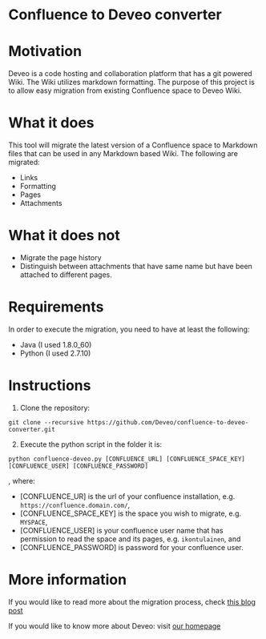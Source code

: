 Confluence to Deveo converter
============================

# Motivation

Deveo is a code hosting and collaboration platform that has a git powered Wiki. The Wiki utilizes markdown formatting. The purpose of this project is to allow easy migration from existing Confluence space to Deveo Wiki.

# What it does

This tool will migrate the latest version of a Confluence space to Markdown files that can be used in any Markdown based Wiki. The following are migrated:
- Links
- Formatting
- Pages
- Attachments

# What it does not

- Migrate the page history
- Distinguish between attachments that have same name but have been attached to different pages. 

# Requirements

In order to execute the migration, you need to have at least the following:
- Java (I used 1.8.0_60)
- Python (I used 2.7.10)

# Instructions

1. Clone the repository:
```
git clone --recursive https://github.com/Deveo/confluence-to-deveo-converter.git
```

2. Execute the python script in the folder it is:
```
python confluence-deveo.py [CONFLUENCE_URL] [CONFLUENCE_SPACE_KEY] [CONFLUENCE_USER] [CONFLUENCE_PASSWORD]
```
, where:
- [CONFLUENCE_UR] is the url of your confluence installation, e.g. `https://confluence.domain.com/`,
- [CONFLUENCE_SPACE_KEY] is the space you wish to migrate, e.g. `MYSPACE`, 
- [CONFLUENCE_USER] is your confluence user name that has permission to read the space and its pages, e.g. `ikontulainen`, and
- [CONFLUENCE_PASSWORD] is password for your confluence user.

# More information

If you would like to read more about the migration process, check [this blog post](http://blog.deveo.com/confluence-to-markdown-wiki-migration)

If you would like to know more about Deveo: visit [our homepage](https://deveo.com)
